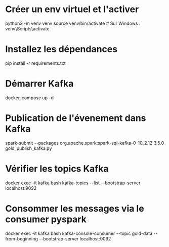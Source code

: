 # Créer un env virtuel et l'activer
python3 -m venv venv
source venv/bin/activate  # Sur Windows : venv\Scripts\activate

# Installez les dépendances
pip install -r requirements.txt

# Démarrer Kafka
docker-compose up -d

# Publication de l'évenement dans Kafka 
spark-submit --packages org.apache.spark:spark-sql-kafka-0-10_2.12:3.5.0 gold_publish_kafka.py

# Vérifier les topics Kafka
docker exec -it kafka bash
kafka-topics --list --bootstrap-server localhost:9092

# Consommer les messages via le consumer pyspark
docker exec -it kafka bash
kafka-console-consumer --topic gold-data --from-beginning --bootstrap-server localhost:9092
